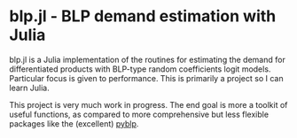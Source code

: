 # blp.jl - BLP demand estimation with Julia

blp.jl is a Julia implementation of the routines for estimating the demand for differentiated products with BLP-type random coefficients logit models. Particular focus is given to performance. This is primarily a project so I can learn Julia.

This project is very much work in progress. The end goal is more a toolkit of useful functions, as compared to more comprehensive but less flexible packages like the (excellent) [pyblp](https://github.com/jeffgortmaker/pyblp).
